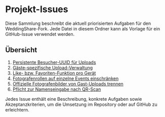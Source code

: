 # Projekt-Issues

Diese Sammlung beschreibt die aktuell priorisierten Aufgaben für den WeddingShare-Fork. Jede Datei in diesem Ordner kann als Vorlage für ein GitHub-Issue verwendet werden.

## Übersicht
1. [Persistente Besucher-UUID für Uploads](issue-01-persistente-besucher-uuid.md)
2. [Gäste-spezifische Upload-Verwaltung](issue-02-gaeste-upload-verwaltung.md)
3. [Like- bzw. Favoriten-Funktion pro Gerät](issue-03-like-funktion.md)
4. [Fotografenrollen auf einzelne Events einschränken](issue-04-fotografenrollen-pro-event.md)
5. [Offizielle Fotografenbilder von Gast-Uploads trennen](issue-05-offizielle-fotos-trennen.md)
6. [Pflicht zur Namenseingabe nach QR-Scan](issue-06-name-abfrage-beim-qr-einstieg.md)

Jedes Issue enthält eine Beschreibung, konkrete Aufgaben sowie Akzeptanzkriterien, um die Umsetzung im Repository oder auf GitHub zu erleichtern.
